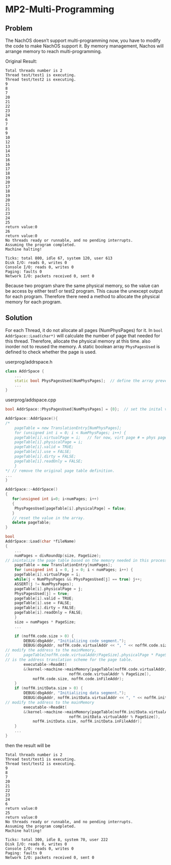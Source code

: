 # MP2-Multi-Programming

## Problem
The NachOS doesn’t support multi-programming now, you have to modify the code to make NachOS support it. By memory management, Nachos will
arrange memory to reach multi-programming.

Original Result:
```
Total threads number is 2
Thread test/test1 is executing.
Thread test/test2 is executing.
9
8
7
20
21
22
23
24
6
7
8
9
10
12
13
14
15
16
16
17
18
19
20
17
18
19
20
21
21
23
24
25
return value:0
26
return value:0
No threads ready or runnable, and no pending interrupts.
Assuming the program completed.
Machine halting!

Ticks: total 800, idle 67, system 120, user 613
Disk I/O: reads 0, writes 0
Console I/O: reads 0, writes 0
Paging: faults 0
Network I/O: packets received 0, sent 0
```

Because two program share the same physical memory, so the value can be access by either test1 or test2 program. This cause the unexcept output for each program.
Therefore there need a method to allocate the physical memory for each program.

## Solution
For each Thread, it do not allocate all pages (NumPhysPages) for it. In ```bool AddrSpace::Load(char*)``` will calculate the number of page that needed for this thread. Therefore, allocate the physical memory at this time. also inorder not to reused the memory. A static boolean array ```PhysPagesUsed``` is defined to check whether the page is used.

userprog/addrspace.h
```cpp
class AddrSpace {
    ...
    static bool PhysPagesUsed[NumPhysPages];  // define the array prevent from reuse the page.
    ...
}
```
userprog/addspace.cpp
```cpp
bool AddrSpace::PhysPagesUsed[NumPhysPages] = {0};  // set the inital value to false

AddrSpace::AddrSpace(){
/*
    pageTable = new TranslationEntry[NumPhysPages];
    for (unsigned int i = 0; i < NumPhysPages; i++) {
	pageTable[i].virtualPage = i;	// for now, virt page # = phys page #
	pageTable[i].physicalPage = i;
	pageTable[i].valid = TRUE;
	pageTable[i].use = FALSE;
	pageTable[i].dirty = FALSE;
	pageTable[i].readOnly = FALSE;  
    }
*/ // remove the original page table definition.
...
}

AddrSpace::~AddrSpace()
{
   for(unsigned int i=0; i<numPages; i++)
   {
	PhysPagesUsed[pageTable[i].physicalPage] = false;
   }
   // reset the value in the array.
   delete pageTable;
}

bool 
AddrSpace::Load(char *fileName) 
{
    ... 
    numPages = divRoundUp(size, PageSize);
// inintalize the page table based on the memory needed in this process.
    pageTable = new TranslationEntry[numPages];
    for (unsigned int i = 0, j = 0; i < numPages; i++) {
	pageTable[i].virtualPage = i;
	while(j < NumPhysPages && PhysPagesUsed[j] == true) j++;
	ASSERT(j != NumPhysPages);
	pageTable[i].physicalPage = j;
	PhysPagesUsed[j] = true;
	pageTable[i].valid = TRUE;
	pageTable[i].use = FALSE;
	pageTable[i].dirty = FALSE;
	pageTable[i].readOnly = FALSE;  
    }
    size = numPages * PageSize;
    ...

	if (noffH.code.size > 0) {
        DEBUG(dbgAddr, "Initializing code segment.");
	    DEBUG(dbgAddr, noffH.code.virtualAddr << ", " << noffH.code.size);
// modify the address to the mainMemory, 
//      pageTable[noffH.code.virtualAddr/PageSize].physicalPage * PageSize + noffH.code.virtualAddr % PageSize
// is the address translation scheme for the page table.
        executable->ReadAt(
		&(kernel->machine->mainMemory[pageTable[noffH.code.virtualAddr/PageSize].physicalPage * PageSize + 
							noffH.code.virtualAddr % PageSize]), 
			noffH.code.size, noffH.code.inFileAddr);
    }
	if (noffH.initData.size > 0) {
        DEBUG(dbgAddr, "Initializing data segment.");
	    DEBUG(dbgAddr, noffH.initData.virtualAddr << ", " << noffH.initData.size);
// modify the address to the mainMemory 
        executable->ReadAt(
		&(kernel->machine->mainMemory[pageTable[noffH.initData.virtualAddr/PageSize].physicalPage * PageSize + 
							noffH.initData.virtualAddr % PageSize]),
			noffH.initData.size, noffH.initData.inFileAddr);
    }
    ...
}
```

then the result will be
```
Total threads number is 2
Thread test/test1 is executing.
Thread test/test2 is executing.
9
8
7
20
21
22
23
24
6
return value:0
25
return value:0
No threads ready or runnable, and no pending interrupts.
Assuming the program completed.
Machine halting!

Ticks: total 300, idle 8, system 70, user 222
Disk I/O: reads 0, writes 0
Console I/O: reads 0, writes 0
Paging: faults 0
Network I/O: packets received 0, sent 0
```